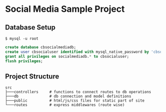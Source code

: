 # Social Media Sample Project

## Database Setup

```shell
$ mysql -u root
```

```sql
create database cbsocialmediadb;
create user cbsocialuser identified with mysql_native_password by 'cbsocialpass';
grant all privileges on socialmediadb.* to cbsocialuser;
flush privileges;
```

## Project Structure

```shell
src
├───controllers     # functions to connect routes to db operations
├───db              # db connection and model definitions
├───public          # html/js/css files for static part of site
└───routes          # express middlewares (route wise)
```